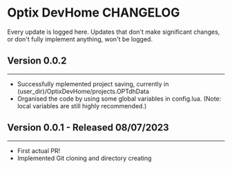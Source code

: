 # Optix DevHome CHANGELOG
Every update is logged here. Updates that don't make significant changes, or don't fully implement anything, won't be logged.
## Version 0.0.2
---
- Successfully mplemented project saving, currently in (user_dir)/OptixDevHome/projects.OPTdhData
- Organised the code by using some global variables in config.lua. (Note: local variables are still highly recommended.)

## Version 0.0.1 - Released 08/07/2023
---
- First actual PR!
- Implemented Git cloning and directory creating